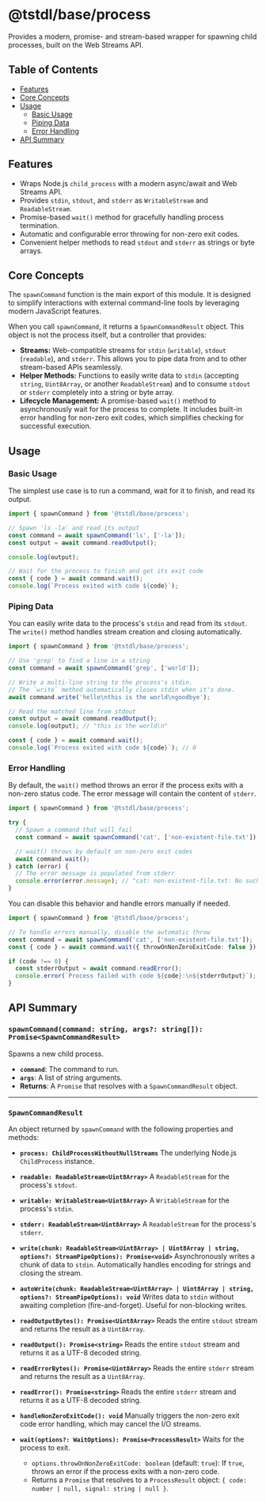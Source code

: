 # @tstdl/base/process

Provides a modern, promise- and stream-based wrapper for spawning child processes, built on the Web Streams API.

## Table of Contents

- [Features](#features)
- [Core Concepts](#core-concepts)
- [Usage](#usage)
  - [Basic Usage](#basic-usage)
  - [Piping Data](#piping-data)
  - [Error Handling](#error-handling)
- [API Summary](#api-summary)

## Features

- Wraps Node.js `child_process` with a modern async/await and Web Streams API.
- Provides `stdin`, `stdout`, and `stderr` as `WritableStream` and `ReadableStream`.
- Promise-based `wait()` method for gracefully handling process termination.
- Automatic and configurable error throwing for non-zero exit codes.
- Convenient helper methods to read `stdout` and `stderr` as strings or byte arrays.

## Core Concepts

The `spawnCommand` function is the main export of this module. It is designed to simplify interactions with external command-line tools by leveraging modern JavaScript features.

When you call `spawnCommand`, it returns a `SpawnCommandResult` object. This object is not the process itself, but a controller that provides:

-   **Streams:** Web-compatible streams for `stdin` (`writable`), `stdout` (`readable`), and `stderr`. This allows you to pipe data from and to other stream-based APIs seamlessly.
-   **Helper Methods:** Functions to easily write data to `stdin` (accepting `string`, `Uint8Array`, or another `ReadableStream`) and to consume `stdout` or `stderr` completely into a string or byte array.
-   **Lifecycle Management:** A promise-based `wait()` method to asynchronously wait for the process to complete. It includes built-in error handling for non-zero exit codes, which simplifies checking for successful execution.

## Usage

### Basic Usage

The simplest use case is to run a command, wait for it to finish, and read its output.

```typescript
import { spawnCommand } from '@tstdl/base/process';

// Spawn 'ls -la' and read its output
const command = await spawnCommand('ls', ['-la']);
const output = await command.readOutput();

console.log(output);

// Wait for the process to finish and get its exit code
const { code } = await command.wait();
console.log(`Process exited with code ${code}`);
```

### Piping Data

You can easily write data to the process's `stdin` and read from its `stdout`. The `write()` method handles stream creation and closing automatically.

```typescript
import { spawnCommand } from '@tstdl/base/process';

// Use 'grep' to find a line in a string
const command = await spawnCommand('grep', ['world']);

// Write a multi-line string to the process's stdin.
// The `write` method automatically closes stdin when it's done.
await command.write('hello\nthis is the world\ngoodbye');

// Read the matched line from stdout
const output = await command.readOutput();
console.log(output); // "this is the world\n"

const { code } = await command.wait();
console.log(`Process exited with code ${code}`); // 0
```

### Error Handling

By default, the `wait()` method throws an error if the process exits with a non-zero status code. The error message will contain the content of `stderr`.

```typescript
import { spawnCommand } from '@tstdl/base/process';

try {
  // Spawn a command that will fail
  const command = await spawnCommand('cat', ['non-existent-file.txt']);

  // wait() throws by default on non-zero exit codes
  await command.wait();
} catch (error) {
  // The error message is populated from stderr
  console.error(error.message); // "cat: non-existent-file.txt: No such file or directory"
}
```

You can disable this behavior and handle errors manually if needed.

```typescript
import { spawnCommand } from '@tstdl/base/process';

// To handle errors manually, disable the automatic throw
const command = await spawnCommand('cat', ['non-existent-file.txt']);
const { code } = await command.wait({ throwOnNonZeroExitCode: false });

if (code !== 0) {
  const stderrOutput = await command.readError();
  console.error(`Process failed with code ${code}:\n${stderrOutput}`);
}
```

## API Summary

### `spawnCommand(command: string, args?: string[]): Promise<SpawnCommandResult>`

Spawns a new child process.

-   **`command`**: The command to run.
-   **`args`**: A list of string arguments.
-   **Returns**: A `Promise` that resolves with a `SpawnCommandResult` object.

---

### `SpawnCommandResult`

An object returned by `spawnCommand` with the following properties and methods:

-   **`process: ChildProcessWithoutNullStreams`**
    The underlying Node.js `ChildProcess` instance.

-   **`readable: ReadableStream<Uint8Array>`**
    A `ReadableStream` for the process's `stdout`.

-   **`writable: WritableStream<Uint8Array>`**
    A `WritableStream` for the process's `stdin`.

-   **`stderr: ReadableStream<Uint8Array>`**
    A `ReadableStream` for the process's `stderr`.

-   **`write(chunk: ReadableStream<Uint8Array> | Uint8Array | string, options?: StreamPipeOptions): Promise<void>`**
    Asynchronously writes a chunk of data to `stdin`. Automatically handles encoding for strings and closing the stream.

-   **`autoWrite(chunk: ReadableStream<Uint8Array> | Uint8Array | string, options?: StreamPipeOptions): void`**
    Writes data to `stdin` without awaiting completion (fire-and-forget). Useful for non-blocking writes.

-   **`readOutputBytes(): Promise<Uint8Array>`**
    Reads the entire `stdout` stream and returns the result as a `Uint8Array`.

-   **`readOutput(): Promise<string>`**
    Reads the entire `stdout` stream and returns it as a UTF-8 decoded string.

-   **`readErrorBytes(): Promise<Uint8Array>`**
    Reads the entire `stderr` stream and returns the result as a `Uint8Array`.

-   **`readError(): Promise<string>`**
    Reads the entire `stderr` stream and returns it as a UTF-8 decoded string.

-   **`handleNonZeroExitCode(): void`**
    Manually triggers the non-zero exit code error handling, which may cancel the I/O streams.

-   **`wait(options?: WaitOptions): Promise<ProcessResult>`**
    Waits for the process to exit.
    -   `options.throwOnNonZeroExitCode: boolean` (default: `true`): If `true`, throws an error if the process exits with a non-zero code.
    -   Returns a `Promise` that resolves to a `ProcessResult` object: `{ code: number | null, signal: string | null }`.